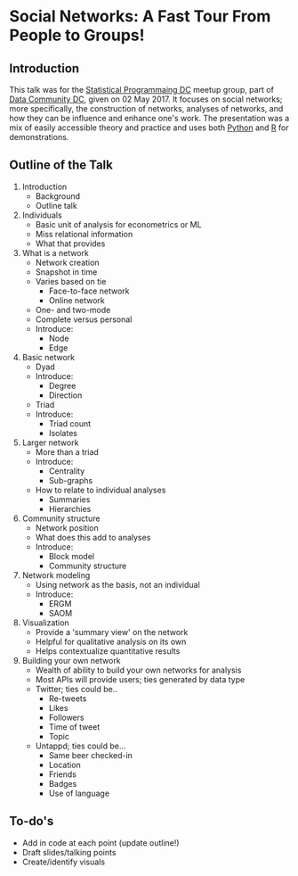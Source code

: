 # Social Networks: A Fast Tour From People to Groups!

## Introduction
This talk was for the [Statistical Programmaing DC](https://www.meetup.com/stats-prog-dc/) meetup group, part of [Data Community DC](http://www.datacommunitydc.org/), given on 02 May 2017. It focuses on social networks; more specifically, the construction of networks, analyses of networks, and how they can be influence and enhance one's work. The presentation was a mix of easily accessible theory and practice and uses both [Python](https://www.python.org/) and [R](https://cran.r-project.org/) for demonstrations.

## Outline of the Talk
1. Introduction
    * Background
    * Outline talk
2. Individuals
    * Basic unit of analysis for econometrics or ML
    * Miss relational information
    * What that provides
3. What is a network
    * Network creation
    * Snapshot in time
    * Varies based on tie
        * Face-to-face network
        * Online network
    * One- and two-mode
    * Complete versus personal
    * Introduce:
        * Node
        * Edge
4. Basic network
    * Dyad
    * Introduce:
        * Degree
        * Direction
    * Triad
    * Introduce:
        * Triad count
        * Isolates
5. Larger network
    * More than a triad
    * Introduce:
        * Centrality
        * Sub-graphs
    * How to relate to individual analyses
        * Summaries
        * Hierarchies
6. Community structure
    * Network position
    * What does this add to analyses
    * Introduce:
        * Block model
        * Community structure
7. Network modeling
    * Using network as the basis, not an individual
    * Introduce:
        * ERGM
        * SAOM
8. Visualization
    * Provide a 'summary view' on the network
    * Helpful for qualitative analysis on its own
    * Helps contextualize quantitative results
9. Building your own network
    * Wealth of ability to build your own networks for analysis
    * Most APIs will provide users; ties generated by data type
    * Twitter; ties could be..
        * Re-tweets
        * Likes
        * Followers
        * Time of tweet
        * Topic
    * Untappd; ties could be...
        * Same beer checked-in
        * Location
        * Friends
        * Badges
        * Use of language

## To-do's
* Add in code at each point (update outline!)
* Draft slides/talking points
* Create/identify visuals
